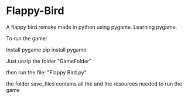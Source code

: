 # Flappy-Bird
A flappy bird remake made in python using pygame. Learning pygame.

To run the game:

Install pygame
pip install pygame

Just unzip the folder
"GameFolder"

then run the file:
"Flappy Bird.py"

the folder save_files contains all the
and the resources needed to run the game
